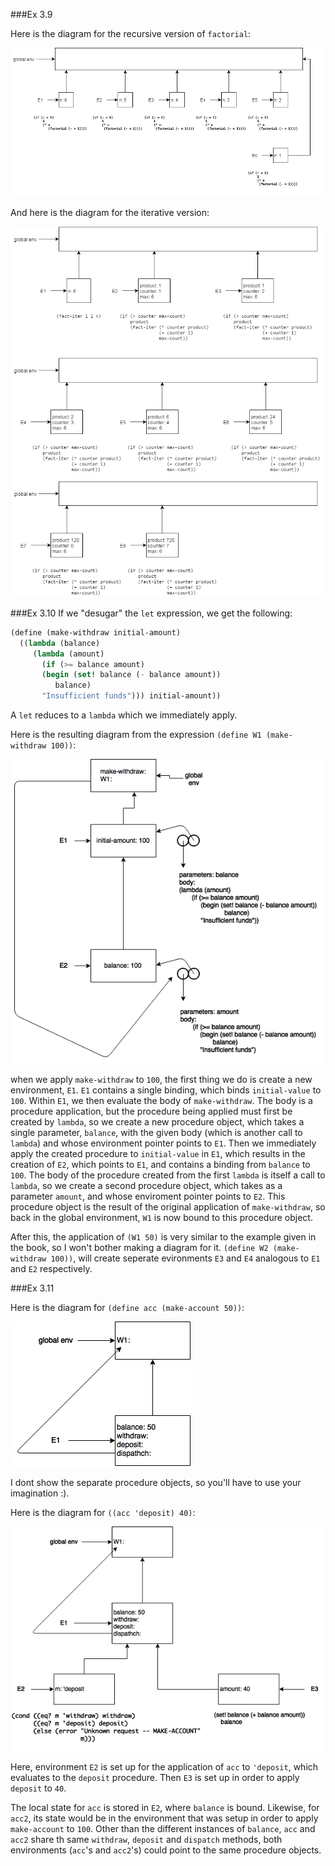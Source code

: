 ###Ex 3.9

Here is the diagram for the recursive version of `factorial`:

![recursive factorial diagram](ex3-9-diagram1.png)

And here is the diagram for the iterative version:

![iterative factorial diagram](ex3-9-diagram2.png)

###Ex 3.10
If we "desugar" the `let` expression, we get the following:

```scheme
(define (make-withdraw initial-amount)
  ((lambda (balance)
     (lambda (amount)
       (if (>= balance amount)
	   (begin (set! balance (- balance amount))
		  balance)
	   "Insufficient funds"))) initial-amount))
```

A `let` reduces to a `lambda` which we immediately apply.

Here is the resulting diagram from the expression `(define W1 (make-withdraw 100))`:

![application of make-withdraw](ex3-10-diagram2.png)


when we apply `make-withdraw` to `100`, the first thing we do is create a new environment, `E1`.  `E1` contains a single binding, which binds `initial-value` to `100`.  Within `E1`, we then evaluate the body of `make-withdraw`.  The body is a procedure application, but the procedure being applied must first be created by `lambda`, so we create a new procedure object, which takes a single parameter, `balance`, with the given body (which is another call to `lambda`) and whose environment pointer points to `E1`.  Then we immediately apply the created procedure to `initial-value` in `E1`, which results in the creation of `E2`, which points to `E1`, and contains a binding from `balance` to `100`.  The body of the procedure created from the first `lambda` is itself a call to `lambda`, so we create a second procedure object, which takes as a parameter `amount`, and whose enviroment pointer points to `E2`.  This procedure object is the result of the original application of `make-withdraw`, so back in the global environment, `W1` is now bound to this procedure object.

After this, the application of `(W1 50)` is very similar to the example given in the book, so I won't bother making a diagram for it.  `(define W2 (make-withdraw 100))`, will create seperate evironments `E3` and `E4` analogous to `E1` and `E2` respectively.

###Ex 3.11

Here is the diagram for `(define acc (make-account 50))`:

![application of (define acc (make-account 50))](ex3-11-diagram1.png)

I dont show the separate procedure objects, so you'll have to use your imagination :).

Here is the diagram for `((acc 'deposit) 40)`:

![application of ((acc 'deposit) 40)](ex3-11-diagram2.png)

Here, environment `E2` is set up for the application of `acc` to `'deposit`, which evaluates to the `deposit` procedure.  Then `E3` is set up in order to apply `deposit` to `40`.

The local state for `acc` is stored in `E2`, where `balance` is bound.  Likewise, for `acc2`, its state would be in the environment that was setup in order to apply `make-account` to `100`.  Other than the different instances of `balance`, `acc` and `acc2` share th same `withdraw`, `deposit` and `dispatch` methods, both environments (`acc`'s and `acc2`'s) could point to the same procedure objects.
